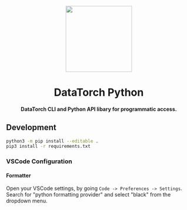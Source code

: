<p align="center">
    <img src="https://raw.githubusercontent.com/datatorch/documentation/master/docs/.vuepress/public/python.png" width="180" />
</p>

<h1 align="center">
  DataTorch Python
</h1>
<h4 align="center">DataTorch CLI and Python API libary for programmatic access.</h4>


## Development

```bash
python3 -m pip install --editable .
pip3 install -r requirements.txt
```

### VSCode Configuration

#### Formatter

Open your VSCode settings, by going `Code -> Preferences -> Settings`. Search
for "python formatting provider" and select "black" from the dropdown menu.